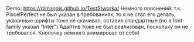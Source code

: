 Demo: https://dimangis.github.io/TestStworka/
Немного пояснений: т.к. PixcelPerfect не был указан в требованиях, то я не стал его делать, указанные шрифты тоже не скачивал, оставил стандартные (но в font-family указал "Inter")
Адаптив тоже не был реализован, поскольку он не требовался. 
Кнопочку немного анимировал от себя)
